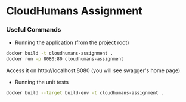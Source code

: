 # CloudHumans Assignment

### Useful Commands

- Running the application (from the project root)
```sh
docker build -t cloudhumans-assignment .
docker run -p 8080:80 cloudhumans-assignment
```

Access it on http://localhost:8080 (you will see swagger's home page)

- Running the unit tests

```sh
docker build --target build-env -t cloudhumans-assignment .
```
